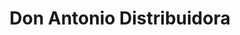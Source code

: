 ---
title: "Don Antonio Distribuidora"
url: /cipolletti/don-antonio-distribuidora/
shop: comercio
---